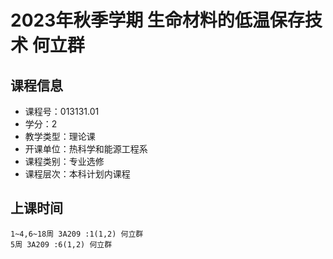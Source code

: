# 2023年秋季学期 生命材料的低温保存技术 何立群






## 课程信息

- 课程号：013131.01
- 学分：2
- 教学类型：理论课
- 开课单位：热科学和能源工程系
- 课程类别：专业选修
- 课程层次：本科计划内课程

## 上课时间

```
1~4,6~18周 3A209 :1(1,2) 何立群
5周 3A209 :6(1,2) 何立群
```

